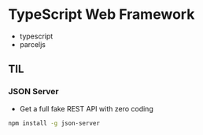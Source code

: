 # TypeScript Web Framework

-   typescript
-   parceljs

## TIL

### JSON Server

-   Get a full fake REST API with zero coding

```bash
npm install -g json-server
```
